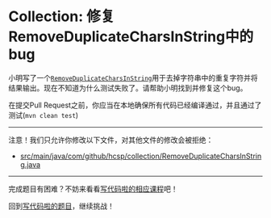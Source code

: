 # Collection: 修复RemoveDuplicateCharsInString中的bug

小明写了一个[`RemoveDuplicateCharsInString`](https://github.com/hcsp/remove-duplicate-chars-in-string/blob/master/src/main/java/com/github/hcsp/collection/RemoveDuplicateCharsInString.java)用于去掉字符串中的重复字符并将结果输出。现在不知道为什么测试失败了。请帮助小明找到并修复这个bug。

在提交Pull Request之前，你应当在本地确保所有代码已经编译通过，并且通过了测试(`mvn clean test`)

-----
注意！我们只允许你修改以下文件，对其他文件的修改会被拒绝：
- [src/main/java/com/github/hcsp/collection/RemoveDuplicateCharsInString.java](https://github.com/hcsp/remove-duplicate-chars-in-string/blob/master/src/main/java/com/github/hcsp/collection/RemoveDuplicateCharsInString.java)
-----


完成题目有困难？不妨来看看[写代码啦的相应课程](https://xiedaimala.com/tasks/661cd7ab-7fea-47d0-8e11-555d6fca751d)吧！

回到[写代码啦的题目](https://xiedaimala.com/tasks/661cd7ab-7fea-47d0-8e11-555d6fca751d/quizzes/6c87ef57-7f06-4af2-9112-86dd27ff099d)，继续挑战！
